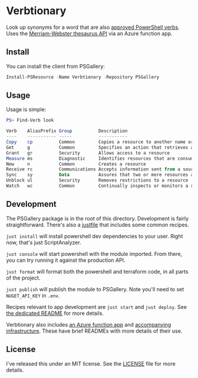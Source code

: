 # Verbtionary

Look up synonyms for a word that are also 
[approved PowerShell verbs](https://docs.microsoft.com/en-us/powershell/scripting/developer/cmdlet/approved-verbs-for-windows-powershell-commands?view=powershell-7).
Uses the
[Merriam-Webster thesaurus API](https://dictionaryapi.com/products/api-collegiate-thesaurus)
via an Azure function app.

## Install

You can install the client from PSGallery:

```powershell
Install-PSResource -Name Verbtionary -Repository PSGallery
```

## Usage

Usage is simple:

```powershell
PS> Find-Verb look

Verb    AliasPrefix Group          Description
----    ----------- -----          -----------
Copy    cp          Common         Copies a resource to another name or to another container
Get     g           Common         Specifies an action that retrieves a resource
Grant   gr          Security       Allows access to a resource
Measure ms          Diagnostic     Identifies resources that are consumed by a specified opera…
New     n           Common         Creates a resource
Receive rc          Communications Accepts information sent from a source
Sync    sy          Data           Assures that two or more resources are in the same state
Unblock ul          Security       Removes restrictions to a resource
Watch   wc          Common         Continually inspects or monitors a resource for changes
```

## Development

The PSGallery package is in the root of this directory. Development is fairly
straightforward. There's also a [justfile](https://github.com/casey/just) that
includes some common recipes.

`just install` will install powershell dev dependencies to your user. Right
now, that's just ScriptAnalyzer.

`just console` will start powershell with the module imported. From there, you
can try running it against the production API.

`just format` will format both the powershell and terraform code, in all
parts of the project.

`just publish` will publish the module to PSGallery. Note you'll need to set
`NUGET_API_KEY` in `.env`.

Recipes relevant to app development are `just start` and `just deploy`. See
[the dedicated README](./service/README.md) for more details.

Verbtionary also includes [an Azure function app](./service) and
[accompanying infrastructure](./infrastructure). These have brief READMEs with
more details of their use.

## License

I've released this under an MIT license. See the [LICENSE](./LICENSE) file for
more details.
